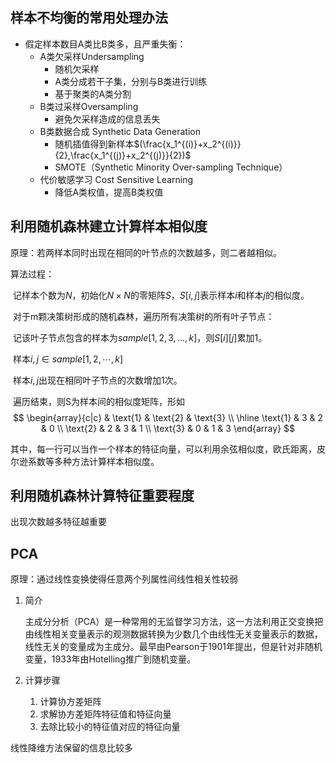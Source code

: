 ## 样本不均衡的常用处理办法

- 假定样本数目A类比B类多，且严重失衡：
  - A类欠采样Undersampling
    - 随机欠采样
    - A类分成若干子集，分别与B类进行训练
    - 基于聚类的A类分割
  - B类过采样Oversampling
    - 避免欠采样造成的信息丢失
  - B类数据合成 Synthetic Data Generation
    - 随机插值得到新样本$(\frac{x_1^{(i)}+x_2^{(i)}}{2},\frac{x_1^{(j)}+x_2^{(j)}}{2})$
    - SMOTE（Synthetic Minority Over-sampling Technique）
  - 代价敏感学习 Cost Sensitive Learning
    - 降低A类权值，提高B类权值

## 利用随机森林建立计算样本相似度

原理：若两样本同时出现在相同的叶节点的次数越多，则二者越相似。

算法过程：

​		记样本个数为$N$，初始化$N × N$的零矩阵$S$，$S[i,j]$表示样本$i$和样本$j$的相似度。

​		对于m颗决策树形成的随机森林，遍历所有决策树的所有叶子节点：

​				记该叶子节点包含的样本为$sample[1,2,3,...,k]$，则$S[i][j]$累加1。

​					样本$i,j\in sample[1,2,\cdots,k]$

​					样本$i, j$出现在相同叶子节点的次数增加1次。

​		遍历结束，则S为样本间的相似度矩阵，形如
$$
\begin{array}{c|c}
 & \text{1} & \text{2} & \text{3} \\
\hline
\text{1} & 3 & 2 & 0 \\
\text{2} & 2 & 3 & 1 \\
\text{3} & 0 & 1 & 3 
\end{array}
$$


其中，每一行可以当作一个样本的特征向量，可以利用余弦相似度，欧氏距离，皮尔逊系数等多种方法计算样本相似度。

## 利用随机森林计算特征重要程度

出现次数越多特征越重要



## PCA

原理：通过线性变换使得任意两个列属性间线性相关性较弱

1. 简介

   主成分分析（PCA）是一种常用的无监督学习方法，这一方法利用正交变换把由线性相关变量表示的观测数据转换为少数几个由线性无关变量表示的数据，线性无关的变量成为主成分。最早由Pearson于1901年提出，但是针对非随机变量，1933年由Hotelling推广到随机变量。

2. 计算步骤
   1. 计算协方差矩阵
   2. 求解协方差矩阵特征值和特征向量
   3. 去除比较小的特征值对应的特征向量



线性降维方法保留的信息比较多